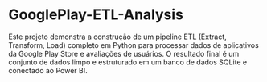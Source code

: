 # GooglePlay-ETL-Analysis
Este projeto demonstra a construção de um pipeline ETL (Extract, Transform, Load) completo em Python para processar dados de aplicativos da Google Play Store e avaliações de usuários. O resultado final é um conjunto de dados limpo e estruturado em um banco de dados SQLite e conectado ao Power BI.
